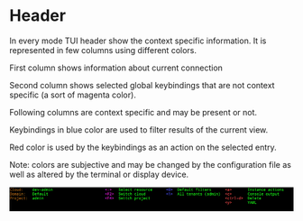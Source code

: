 # Header

In every mode TUI header show the context specific information. It is
represented in few columns using different colors.

First column shows information about current connection

Second column shows selected global keybindings that are not context specific
(a sort of magenta color).

Following columns are context specific and may be present or not.

Keybindings in blue color are used to filter results of the current view.

Red color is used by the keybindings as an action on the selected entry.

Note: colors are subjective and may be changed by the configuration file as
well as altered by the terminal or display device.

![](../images/tui/header.png)
